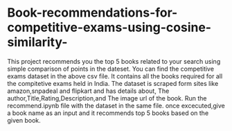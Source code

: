 # Book-recommendations-for-competitive-exams-using-cosine-similarity-
This project recommends you the top 5 books related to your search using simple comparison of points in the dateset.
You can find the competitive exams dataset in the above csv file. It contains all the books required for all the compitetive exams held in India. 
The dataset is scraped form sites like amazon,snpadeal and flipkart and has details about, The author,Title,Rating,Description,and The image url of the book.
Run the recommend.ipynb file with the dataset in the same file. once excecuted,give a book name as an input and it recommends top 5 books based on the given book.
